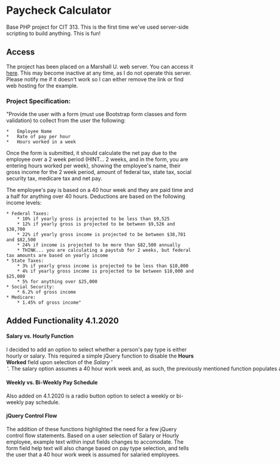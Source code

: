 # Paycheck Calculator
Base PHP project for CIT 313. This is the first time we've used server-side scripting to build anything. This is fun!

## Access
The project has been placed on a Marshall U. web server. You can access it <a href="http://cit.marshall.edu/cit313/cayton10/PHP/HW1/paycheck/index.php" target='_blank'>here</a>. This may become inactive at any time, as I do not operate this server. Please notify me if it doesn't work so I can either remove the link or find web hosting for the example. 

### Project Specification:

"Provide the user with a form (must use Bootstrap form classes and form validation) to collect from the user the following: 

    *   Employee Name
    *   Rate of pay per hour
    *   Hours worked in a week

Once the form is submitted, it should calculate the net pay due to the employee over a 2 week period (HINT... 2 weeks, and in the form, you are entering hours worked per week), showing the employee's name, their gross income for the 2 week period, amount of federal tax, state tax, social security tax, medicare tax and net pay.

The employee's pay is based on a 40 hour week and they are paid time and a half for anything over 40 hours. Deductions are based on the following income levels:

    * Federal Taxes:
        * 10% if yearly gross is projected to be less than $9,525
        * 12% if yearly gross is projected to be between $9,526 and $38,700
        * 22% if yearly gross income is projected to be between $38,701 and $82,500
        * 24% if income is projected to be more than $82,500 annually
        * THINK... you are calculating a paystub for 2 weeks, but federal tax amounts are based on yearly income
    * State Taxes:
        * 3% if yearly gross income is projected to be less than $10,000
        * 4% if yearly gross income is projected to be between $10,000 and $25,000
        * 5% for anything over $25,000
    * Social Security:
        * 6.2% of gross income
    * Medicare:
        * 1.45% of gross income"

## Added Functionality 4.1.2020


#### Salary vs. Hourly Function
I decided to add an option to select whether a person's pay type is either hourly or salary. This required a simple jQuery function to disable the <strong>Hours Worked</strong> field upon selection of the <em>Salary</em> '<option>'. The salary option assumes a 40 hour work week and, as such, the previously mentioned function populates a value of 40 for weekly hours worked. 

#### Weekly vs. Bi-Weekly Pay Schedule
Also added on 4.1.2020 is a radio button option to select a weekly or bi-weekly pay schedule.

#### jQuery Control Flow
The addition of these functions highlighted the need for a few jQuery control flow statements. Based on a user selection of Salary or Hourly employee, example text within input fields changes to accomodate. The form field help text will also change based on pay type selection, and tells the user that a 40 hour work week is assumed for salaried employees. 

